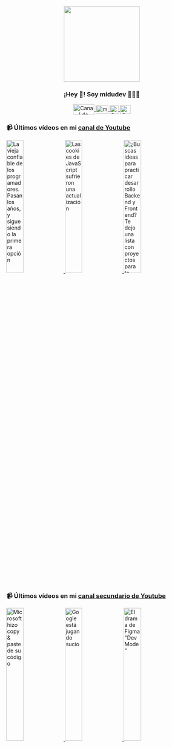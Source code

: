 <p align="center" width="300">
   <img align="center" width="200" src="https://user-images.githubusercontent.com/1561955/106762302-fda9de00-6635-11eb-99be-3ef744e60c0e.png" />
   <h3 align="center">¡Hey 👋! Soy midudev 👨🏻‍💻</h3>
</p>

<p align="center">
   <a href="https://twitch.tv/midudev" target="blank">
    <img align="center" src="https://upload.wikimedia.org/wikipedia/commons/c/ce/Twitch_logo_2019.svg" alt="Canal de Twitch de midudev" height="28px" width="56px" />
  </a>
  <span style="width: 8px;"> </span>
   <a href="https://youtube.com/midudev" target="blank">
    <img align="center" src="https://upload.wikimedia.org/wikipedia/commons/0/09/YouTube_full-color_icon_%282017%29.svg" alt="midudev" height="23px" width="33px" />
  </a>
  <span style="width: 8px;"> </span>
  <a href="https://instagram.com/midu.dev" target="blank">
    <img align="center" src="https://upload.wikimedia.org/wikipedia/commons/e/e7/Instagram_logo_2016.svg" alt="Canal de Instagram de midu.dev" height="23px" width="23px" />
  </a>
  <span style="width: 8px;"> </span>
  <a href="https://twitter.com/midudev" target="blank">
    <img align="center" src="https://upload.wikimedia.org/wikipedia/commons/thumb/6/6f/Logo_of_Twitter.svg/2491px-Logo_of_Twitter.svg.png" alt="Canal de Twitter de midudev" height="23px" width="28px" />
  </a>
</p>

### 📹 Últimos vídeos en mi [canal de Youtube](https://youtube.com/midudev?sub_confirmation=1)

<a href='https://youtu.be/9p8cxLoGI08' target='_blank'>
  <img width='30%' src='https://img.youtube.com/vi/9p8cxLoGI08/mqdefault.jpg' alt='La vieja confiable de los programadores. Pasan los años, y sigue siendo la primera opción' />
</a>
<a href='https://youtu.be/Zdpo6w0smoE' target='_blank'>
  <img width='30%' src='https://img.youtube.com/vi/Zdpo6w0smoE/mqdefault.jpg' alt='Las cookies de JavaScript sufrieron una actualización' />
</a>
<a href='https://youtu.be/rbaOPpuxVlc' target='_blank'>
  <img width='30%' src='https://img.youtube.com/vi/rbaOPpuxVlc/mqdefault.jpg' alt='¿Buscas ideas para practicar desarrollo Backend y Frontend?  Te dejo una lista con proyectos para to' />
</a>

### 📹 Últimos vídeos en mi [canal secundario de Youtube](https://youtube.com/midulive?sub_confirmation=1)

<a href='https://youtu.be/Z5DjKvglAK8' target='_blank'>
  <img width='30%' src='https://img.youtube.com/vi/Z5DjKvglAK8/mqdefault.jpg' alt='Microsoft hizo copy & paste de su código' />
</a>
<a href='https://youtu.be/_dS_Rh4Up1s' target='_blank'>
  <img width='30%' src='https://img.youtube.com/vi/_dS_Rh4Up1s/mqdefault.jpg' alt='Google está jugando sucio' />
</a>
<a href='https://youtu.be/W81jwW5uJGw' target='_blank'>
  <img width='30%' src='https://img.youtube.com/vi/W81jwW5uJGw/mqdefault.jpg' alt='El drama de Figma "Dev Mode"' />
</a>